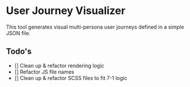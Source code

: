 # User Journey Visualizer

This tool generates visual multi-persona user journeys defined in a simple JSON
file.

## Todo's

- [] Clean up & refactor rendering logic
- [] Refactor JS file names
- [] Clean up & refactor SCSS files to fit 7-1 logic
